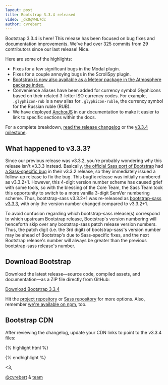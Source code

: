```yaml
---
layout: post
title: Bootstrap 3.3.4 released
video: _dx0qWHL7dc
author: cvrebert
---
```


Bootstrap 3.3.4 is here! This release has been focused on bug fixes and documentation improvements. We've had over 325 commits from 29 contributors since our last release! Nice.

Here are some of the highlights:

- Fixes for a few significant bugs in the Modal plugin.
- Fixes for a couple annoying bugs in the ScrollSpy plugin.
- [Bootstrap is now also available as a Meteor package in the Atmosphere package index.](https://atmospherejs.com/twbs/bootstrap)
- Convenience aliases have been added for currency symbol Glyphicons based on their related 3-letter ISO currency codes. For example, `.glyphicon-rub` is a new alias for `.glyphicon-ruble`, the currency symbol for the Russian ruble (RUB).
- We have deployed [AnchorJS](https://www.bryanbraun.com/anchorjs/) in our documentation to make it easier to link to specific sections within the docs.

For a complete breakdown, [read the release changelog](https://github.com/twbs/bootstrap/releases/tag/v3.3.4) or the [v3.3.4 milestone](https://github.com/twbs/bootstrap/issues?q=milestone%3Av3.3.4+is%3Aclosed).

## What happened to v3.3.3?

Since our previous release was v3.3.2, you're probably wondering why this release isn't v3.3.3 instead. Basically, [the official Sass port of Bootstrap](https://github.com/twbs/bootstrap-sass) had [a Sass-specific bug](https://github.com/twbs/bootstrap-sass/commit/daeb43dcc7b0ab06328acaca0549ee68c039aaa6) in their v3.3.2 release, so they immediately issued a follow-up release to fix the bug. This bugfix release was initially numbered as v3.3.2+1. However, this 4-digit version number scheme has caused grief with some tools, so with the blessing of the Core Team, the Sass Team took this opportunity to switch to a more vanilla 3-digit SemVer numbering scheme. Thus, bootstrap-sass v3.3.2+1 was re-released as [bootstrap-sass v3.3.3](https://github.com/twbs/bootstrap-sass/releases/tag/v3.3.3), with only the version number changed compared to v3.3.2+1.

To avoid confusion regarding which bootstrap-sass release(s) correspond to which upstream Bootstrap release, Bootstrap's version numbering will henceforth skip over any bootstrap-sass patch release version numbers. Thus, the patch digit (i.e. the 3rd digit) of bootstrap-sass's version number may be ahead of Bootstrap's due to Sass-specific fixes, and the next Bootstrap release's number will always be greater than the previous bootstrap-sass release's number.

## Download Bootstrap

Download the latest release—source code, compiled assets, and documentation—as a ZIP file directly from GitHub:

<a class="btn-link" href="https://github.com/twbs/bootstrap/archive/v3.3.4.zip">Download Bootstrap 3.3.4</a>

Hit the [project repository](https://github.com/twbs/bootstrap) or [Sass repository](https://github.com/twbs/bootstrap-sass) for more options. Also, remember [we're available on npm](https://www.npmjs.com/package/bootstrap), too.

## Bootstrap CDN

After reviewing the changelog, update your CDN links to point to the v3.3.4 files:

{% highlight html %}
<!-- Latest compiled and minified CSS -->
<link rel="stylesheet" href="https://maxcdn.bootstrapcdn.com/bootstrap/3.3.4/css/bootstrap.min.css">

<!-- Optional theme -->
<link rel="stylesheet" href="https://maxcdn.bootstrapcdn.com/bootstrap/3.3.4/css/bootstrap-theme.min.css">

<!-- Latest compiled and minified JavaScript -->
<script src="https://maxcdn.bootstrapcdn.com/bootstrap/3.3.4/js/bootstrap.min.js"></script>
{% endhighlight %}

<3,

[@cvrebert](https://github.com/cvrebert) & [team](https://github.com/orgs/twbs/people)
